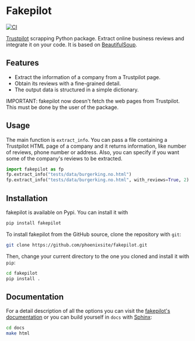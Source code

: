 # Fakepilot

[![CI](https://github.com/phoenixsite/fakepilot/actions/workflows/ci.yml/badge.svg)](https://github.com/phoenixsite/fakepilot/actions/workflows/python-app.yml)


[Trustpilot](https://www.trustpilot.com/) scrapping Python package.
Extract online business reviews and integrate it on your code.
It is based on [BeautifulSoup](https://www.crummy.com/software/BeautifulSoup/).

## Features
* Extract the information of a company from a Trustpilot page.
* Obtain its reviews with a fine-grained detail.
* The output data is structured in a simple dictionary.

IMPORTANT: fakepilot now doesn't fetch the web pages from Trustpilot. This must be done by the user of the package.

## Usage

The main function is ``extract_info``. You can pass a file containing a Trustpilot HTML page of a company and it returns information, like number
of reviews, phone number or address. Also, you can specify if you want
some of the company's reviews to be extracted.

```python
import fakepilot as fp
fp.extract_info("tests/data/burgerking.no.html")
fp.extract_info("tests/data/burgerking.no.html", with_reviews=True, 2)
```

## Installation

fakepilot is available on Pypi. You can install it with

```bash
pip install fakepilot
```

To install fakepilot from the GitHub source, clone the repository with `git`:

```bash
git clone https://github.com/phoenixsite/fakepilot.git
```

Then, change your current directory to the one you cloned and install it with `pip`:

```bash
cd fakepilot
pip install .
```

## Documentation

For a detail description of all the options you can visit the [fakepilot's
documentation](https://fakepilot.readthedocs.io/)
or you can build yourself
in ``docs`` with [Sphinx](https://www.sphinx-doc.org/en/master/):

```bash
cd docs
make html
```

